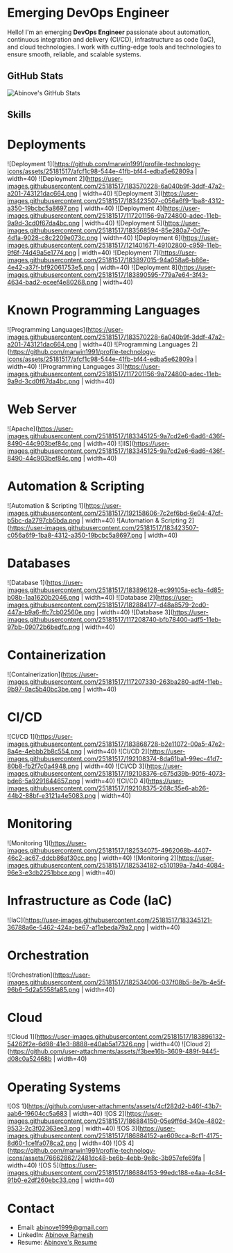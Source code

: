 # Emerging DevOps Engineer

Hello! I'm an emerging **DevOps Engineer** passionate about automation, continuous integration and delivery (CI/CD), infrastructure as code (IaC), and cloud technologies. I work with cutting-edge tools and technologies to ensure smooth, reliable, and scalable systems.

## GitHub Stats
![Abinove's GitHub Stats](https://github-readme-stats.vercel.app/api?username=abinove&show_icons=true&count_private=true&hide=prs&hide_title=true)

## Skills
# Deployments
![Deployment 1](https://github.com/marwin1991/profile-technology-icons/assets/25181517/afcf1c98-544e-41fb-bf44-edba5e62809a | width=40) 
![Deployment 2](https://user-images.githubusercontent.com/25181517/183570228-6a040b9f-3ddf-47a2-a201-743121dac664.png | width=40) 
![Deployment 3](https://user-images.githubusercontent.com/25181517/183423507-c056a6f9-1ba8-4312-a350-19bcbc5a8697.png | width=40) 
![Deployment 4](https://user-images.githubusercontent.com/25181517/117201156-9a724800-adec-11eb-9a9d-3cd0f67da4bc.png | width=40) 
![Deployment 5](https://user-images.githubusercontent.com/25181517/183568594-85e280a7-0d7e-4d1a-9028-c8c2209e073c.png | width=40) 
![Deployment 6](https://user-images.githubusercontent.com/25181517/121401671-49102800-c959-11eb-9f6f-74d49a5e1774.png | width=40) 
![Deployment 7](https://user-images.githubusercontent.com/25181517/183897015-94a058a6-b86e-4e42-a37f-bf92061753e5.png | width=40) 
![Deployment 8](https://user-images.githubusercontent.com/25181517/183890595-779a7e64-3f43-4634-bad2-eceef4e80268.png | width=40)

# Known Programming Languages
![Programming Languages](https://user-images.githubusercontent.com/25181517/183570228-6a040b9f-3ddf-47a2-a201-743121dac664.png | width=40) 
![Programming Languages 2](https://github.com/marwin1991/profile-technology-icons/assets/25181517/afcf1c98-544e-41fb-bf44-edba5e62809a | width=40) 
![Programming Languages 3](https://user-images.githubusercontent.com/25181517/117201156-9a724800-adec-11eb-9a9d-3cd0f67da4bc.png | width=40)

# Web Server
![Apache](https://user-images.githubusercontent.com/25181517/183345125-9a7cd2e6-6ad6-436f-8490-44c903bef84c.png | width=40) 
![IIS](https://user-images.githubusercontent.com/25181517/183345125-9a7cd2e6-6ad6-436f-8490-44c903bef84c.png | width=40)

# Automation & Scripting
![Automation & Scripting 1](https://user-images.githubusercontent.com/25181517/192158606-7c2ef6bd-6e04-47cf-b5bc-da2797cb5bda.png | width=40) 
![Automation & Scripting 2](https://user-images.githubusercontent.com/25181517/183423507-c056a6f9-1ba8-4312-a350-19bcbc5a8697.png | width=40)

# Databases
![Database 1](https://user-images.githubusercontent.com/25181517/183896128-ec99105a-ec1a-4d85-b08b-1aa1620b2046.png | width=40) 
![Database 2](https://user-images.githubusercontent.com/25181517/182884177-d48a8579-2cd0-447a-b9a6-ffc7cb02560e.png | width=40) 
![Database 3](https://user-images.githubusercontent.com/25181517/117208740-bfb78400-adf5-11eb-97bb-09072b6bedfc.png | width=40)

# Containerization
![Containerization](https://user-images.githubusercontent.com/25181517/117207330-263ba280-adf4-11eb-9b97-0ac5b40bc3be.png | width=40)

# CI/CD
![CI/CD 1](https://user-images.githubusercontent.com/25181517/183868728-b2e11072-00a5-47e2-8a4e-4ebbb2b8c554.png | width=40) 
![CI/CD 2](https://user-images.githubusercontent.com/25181517/192108374-8da61ba1-99ec-41d7-80b8-fb2f7c0a4948.png | width=40) 
![CI/CD 3](https://user-images.githubusercontent.com/25181517/192108376-c675d39b-90f6-4073-bde6-5a9291644657.png | width=40) 
![CI/CD 4](https://user-images.githubusercontent.com/25181517/192108375-268c35e6-ab26-44b2-88bf-e3121a4e5083.png | width=40)

# Monitoring
![Monitoring 1](https://user-images.githubusercontent.com/25181517/182534075-4962068b-4407-46c2-ac67-ddcb86af30cc.png | width=40) 
![Monitoring 2](https://user-images.githubusercontent.com/25181517/182534182-c510199a-7a4d-4084-96e3-e3db2251bbce.png | width=40)

# Infrastructure as Code (IaC)
![IaC](https://user-images.githubusercontent.com/25181517/183345121-36788a6e-5462-424a-be67-af1ebeda79a2.png | width=40)

# Orchestration
![Orchestration](https://user-images.githubusercontent.com/25181517/182534006-037f08b5-8e7b-4e5f-96b6-5d2a5558fa85.png | width=40)

# Cloud
![Cloud 1](https://user-images.githubusercontent.com/25181517/183896132-54262f2e-6d98-41e3-8888-e40ab5a17326.png | width=40) 
![Cloud 2](https://github.com/user-attachments/assets/f3bee16b-3609-489f-9445-d08c0a52468b | width=40)

# Operating Systems
![OS 1](https://github.com/user-attachments/assets/4cf282d2-b46f-43b7-aab6-19604cc5a683 | width=40) 
![OS 2](https://user-images.githubusercontent.com/25181517/186884150-05e9ff6d-340e-4802-9533-2c3f02363ee3.png | width=40) 
![OS 3](https://user-images.githubusercontent.com/25181517/186884152-ae609cca-8cf1-4175-8d60-1ce1fa078ca2.png | width=40) 
![OS 4](https://github.com/marwin1991/profile-technology-icons/assets/76662862/2481dc48-be6b-4ebb-9e8c-3b957efe69fa | width=40) 
![OS 5](https://user-images.githubusercontent.com/25181517/186884153-99edc188-e4aa-4c84-91b0-e2df260ebc33.png | width=40)

# Contact
- Email: abinove1999@gmail.com
- LinkedIn: [Abinove Ramesh](https://www.linkedin.com/in/abinove-ramesh/)
- Resume: [Abinove's Resume](https://example.com/resume)
